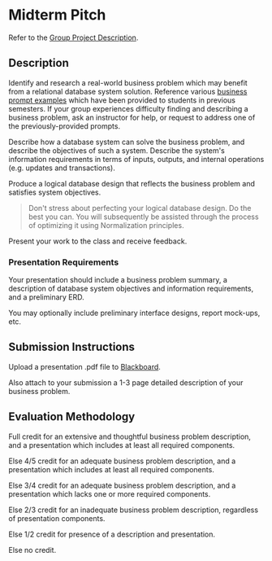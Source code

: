 # Midterm Pitch

Refer to the [Group Project Description](/PROJECT.md).

## Description

Identify and research a real-world business problem which may benefit from a relational database system solution. Reference various [business prompt examples](resources/group-project/examples) which have been provided to students in previous semesters. If your group experiences difficulty finding and describing a business problem, ask an instructor for help, or request to address one of the previously-provided prompts.

Describe how a database system can solve the business problem, and describe the objectives of such a system. Describe the system's information requirements in terms of inputs, outputs, and internal operations (e.g. updates and transactions).

Produce a logical database design that reflects the business problem and satisfies system objectives.

> Don't stress about perfecting your logical database design. Do the best you can. You will subsequently be assisted through the process of optimizing it using Normalization principles.

Present your work to the class and receive feedback.

### Presentation Requirements

Your presentation should include a business problem summary, a description of database system objectives and information requirements, and a preliminary ERD.

You may optionally include preliminary interface designs, report mock-ups, etc.

## Submission Instructions

Upload a presentation .pdf file to [Blackboard](https://blackboard.gwu.edu/webapps/assignment/uploadAssignment?content_id=_6858158_1&course_id=_260328_1&assign_group_id=&mode=cpview).

Also attach to your submission a 1-3 page detailed description of your business problem.

## Evaluation Methodology

Full credit for an extensive and thoughtful business problem description, and a presentation which includes at least all required components.

Else 4/5 credit for an adequate business problem description, and a presentation which includes at least all required components.

Else 3/4 credit for an adequate business problem description, and a presentation which lacks one or more required components.

Else 2/3 credit for an inadequate business problem description, regardless of presentation components.

Else 1/2 credit for presence of a description and presentation.

Else no credit.

